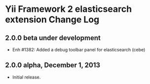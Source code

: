Yii Framework 2 elasticsearch extension Change Log
==================================================

2.0.0 beta under development
----------------------------

- Enh #1382: Added a debug toolbar panel for elasticsearch (cebe)

2.0.0 alpha, December 1, 2013
-----------------------------

- Initial release.
